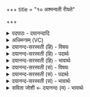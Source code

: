 +++
title = "१० अश्मन्वती रीयते"

+++
<details><summary>पदपाठः - दयानन्दादि</summary>

अश्म॑न्व॒तीत्यश्म॑न्ऽवती। री॒य॒ते॒। सम्। र॒भ॒ध्व॒म्। उत्। ति॒ष्ठ॒त॒। प्र। त॒र॒त॒। स॒खा॒यः॒। अत्र॑। ज॒ही॒मः॒। अशि॑वाः। ये। अस॑न्। शि॒वान्। व॒यम्। उत्। त॒रे॒म॒। अ॒भि। वाजा॑न्। १०।
</details>

<details><summary>अधिमन्त्रम् (VC)</summary>

- आपो देवताः
- शुनःशेप ऋषिः
- निचृत्त्रिष्टुप्
- धैवतः
</details>

<details><summary>दयानन्द-सरस्वती (हि) - विषयः</summary>

कौन लोग दुःख के पार होते हैं, इस विषय को अगले मन्त्र में कहा है ॥
</details>

<details><summary>दयानन्द-सरस्वती (हि) - पदार्थः</summary>

पदार्थान्वयभाषाः -  हे (सखायः) मित्रो ! जो (अश्मन्वती) बहुत मेघों वा पत्थरोंवाली सृष्टि वा नदी प्रवाह से (रीयते) चलती है उसके साथ जैसे (वयम्) हम लोग (ये) जो (अत्र) इस जगत् में वा समय में (अशिवाः) अकल्याणकारी (असन्) हैं उनको (जहीमः) छोड़ते हैं तथा (शिवान्) सुखकारी (वाजान्) अत्युत्तम अन्नादि के भागों को (अभि, उत्, तरेम) सब ओर से पार करें अर्थात् भोग चुकें वैसे तुम लोग (संरभध्वम्) सम्यक् आरम्भ करो (उत्तिष्ठत) उद्यत होओ और (प्रतरत) दुःखों का उल्लङ्घन करो ॥१० ॥
</details>

<details><summary>दयानन्द-सरस्वती (हि) - भावार्थः</summary>

भावार्थभाषाः -  जो मनुष्य बड़ी नौका से समुद्र के जैसे पार हों, वैसे अशुभ आचरणों और दुष्ट जनों के पार हो प्रयत्न के साथ उद्यमी होके मङ्गलकारी आचरण करें, वे सहज से दुःखसागर के पार होवें ॥१० ॥
</details>

<details><summary>दयानन्द-सरस्वती (सं) - विषयः</summary>

के दुःखात् तरन्तीत्याह ॥
</details>

<details><summary>दयानन्द-सरस्वती (सं) - पदार्थः</summary>

पदार्थान्वयभाषाः -  हे सखायो ! याऽश्मन्वती रीयते तया वयं येऽत्राशिवा असँस्तान् जहीमः, शिवान् वाजानभ्युत्तरेम तथा यूयं सरंभध्वमुत्तिष्ठत प्रतरत च ॥१० ॥
</details>

<details><summary>दयानन्द-सरस्वती (सं) - भावार्थः</summary>

भावार्थभाषाः -  ये मनुष्या बृहत्या नौकया समुद्रमिवाऽशुभाचरणानि दुष्टांश्च तीर्त्वा प्रयत्नेनोद्यमिनो भूत्वा मङ्गलान्याचरेयुस्ते दुःखसागरं सहजतः सन्तरेयुः ॥१० ॥
</details>

<details><summary>सविता जोशी ← दयानन्दः (म) - भावार्थः</summary>

भावार्थभाषाः -  मोठ्या नौकेतून समुद्र पार करावा त्याप्रमाण्े जी माणसे अशुभ आचरण व दुष्ट लोकांपासून दूर होतात व प्रयत्नपूर्वक उद्योगी बनतात आणि कल्याणकारी वर्तन करतात ती दुःखसागरातून सहज पार पाडू शकतात.
</details>
